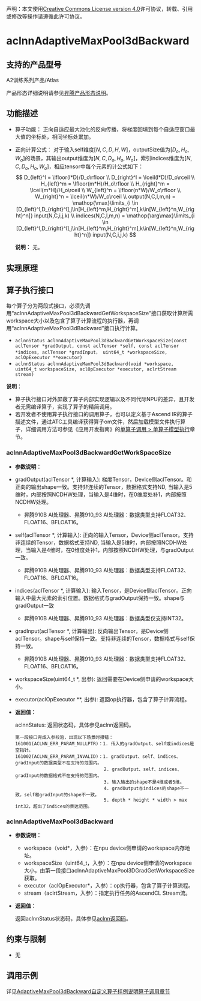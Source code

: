 声明：本文使用[Creative Commons License version 4.0](https://creativecommons.org/licenses/by/4.0/legalcode)许可协议，转载、引用或修改等操作请遵循此许可协议。

# aclnnAdaptiveMaxPool3dBackward

## 支持的产品型号

A2训练系列产品/Atlas

产品形态详细说明请参见[昇腾产品形态说明](https://www.hiascend.com/document/redirect/CannCommunityProductForm)。

## 功能描述

- 算子功能：
  正向自适应最大池化的反向传播，将梯度回填到每个自适应窗口最大值的坐标处，相同坐标处累加。
- 正向计算公式：
  对于输入self维度$[N,C,D,H,W]$，outputSize值为$[D_o,H_o,W_o]$的场景，其输出output维度为$[N,C,D_o,H_o,W_o]$，索引indices维度为$[N,C,D_o,H_o,W_o]$，相应tensor中每个元素的计公式如下：
  $$
  D_{left}^l = \lfloor(l*D)/D_o\rfloor \\
  D_{right}^l = \lceil(l*D)/D_o\rceil \\
  H_{left}^m = \lfloor(m*H)/H_o\rfloor \\
  H_{right}^m = \lceil(m*H)/H_o\rceil  \\
  W_{left}^n = \lfloor(n*W)/W_o\rfloor \\
  W_{right}^n = \lceil(n*W)/W_o\rceil  \\
  output(N,C,l,m,n) = \mathop{\max}\limits_{i \in [D_{left}^l,D_{right}^l],j\in[H_{left}^m,H_{right}^m],k\in[W_{left}^n,W_{right}^n]} input(N,C,i,j,k) \\
  indices(N,C,l,m,n) = \mathop{\arg\max}\limits_{i \in [D_{left}^l,D_{right}^l],j\in[H_{left}^m,H_{right}^m],k\in[W_{left}^n,W_{right}^n]} input(N,C,i,j,k)
  $$
  
  **说明：**
  无。

## 实现原理

## 算子执行接口

每个算子分为两段式接口，必须先调用“aclnnAdaptiveMaxPool3dBackwardGetWorkspaceSize”接口获取计算所需workspace大小以及包含了算子计算流程的执行器，再调用“aclnnAdaptiveMaxPool3dBackward”接口执行计算。

- `aclnnStatus aclnnAdaptiveMaxPool3dBackwardGetWorkspaceSize(const aclTensor *gradOutput, const aclTensor *self, const aclTensor *indices, aclTensor *gradInput， uint64_t *workspaceSize, aclOpExecutor **executor)`
- `aclnnStatus aclnnAdaptiveMaxPool3dBackward(void *workspace, uint64_t workspaceSize, aclOpExecutor *executor, aclrtStream stream)`

**说明**：

- 算子执行接口对外屏蔽了算子内部实现逻辑以及不同代际NPU的差异，且开发者无需编译算子，实现了算子的精简调用。
- 若开发者不使用算子执行接口的调用算子，也可以定义基于Ascend IR的算子描述文件，通过ATC工具编译获得算子om文件，然后加载模型文件执行算子，详细调用方法可参见《应用开发指南》的[单算子调用 > 单算子模型执行](https://hiascend.com/document/redirect/CannCommunityCppOpcall)章节。

### aclnnAdaptiveMaxPool3dBackwardGetWorkSpaceSize

- **参数说明：**
  
 - gradOutput(aclTensor \*, 计算输入): 梯度Tensor，Device侧aclTensor。和正向的输出shape一致。支持非连续的Tensor，数据格式支持ND, 当输入是5维时，内部按照NCDHW处理，当输入是4维时，在0维度处补1，内部按照NCDHW处理。
    
    - 昇腾910B AI处理器、昇腾910_93 AI处理器：数据类型支持FLOAT32、FLOAT16、BFLOAT16。
  - self(aclTensor \*, 计算输入): 正向的输入Tensor，Device侧aclTensor。支持非连续的Tensor，数据格式支持ND, 当输入是5维时，内部按照NCDHW处理，当输入是4维时，在0维度处补1，内部按照NCDHW处理，与gradOutput一致。
    
    - 昇腾910B AI处理器、昇腾910_93 AI处理器：数据类型支持FLOAT32、FLOAT16、BFLOAT16。
  - indices(aclTensor \*, 计算输入): 输入Tensor，是Device侧aclTensor。正向输入中最大元素的索引位置。数据格式与gradOutput保持一致。shape与gradOutput一致
    
    - 昇腾910B AI处理器、昇腾910_93 AI处理器：数据类型仅支持INT32。
  - gradInput(aclTensor \*, 计算输出): 反向输出Tensor，是Device侧aclTensor。shape与self保持一致。支持非连续的Tensor，数据格式与self保持一致。
    
    - 昇腾910B AI处理器、昇腾910_93 AI处理器：数据类型支持FLOAT32、FLOAT16、BFLOAT16。
  - workspaceSize(uint64_t \*, 出参): 返回需要在Device侧申请的workspace大小。
  - executor(aclOpExecutor \*\*, 出参): 返回op执行器，包含了算子计算流程。
- **返回值：**
  
  aclnnStatus: 返回状态码，具体参见aclnn返回码。
  
  ```
  第一段接口完成入参校验，出现以下场景时报错：
  161001(ACLNN_ERR_PARAM_NULLPTR)：1. 传入的gradOutput、self或indices是空指针。
  161002(ACLNN_ERR_PARAM_INVALID)：1. gradOutput、self、indices、gradInput的数据类型不在支持的范围内。
                                   2. gradOutput、self、indices、gradInput的数据格式不在支持的范围内。
                                   3. 输入输出的shape不是4维或者5维。
                                   4. gradOutput与indices的shape不一致，self和gradInput的shape不一致。
                                   5. depth * height * width > max int32，超出了indices的表达范围。
  ```

### aclnnAdaptiveMaxPool3dBackward

- **参数说明：**
  
  - workspace（void*，入参）：在npu device侧申请的workspace内存地址。
  - workspaceSize（uint64_t，入参）：在npu device侧申请的workspace大小，由第一段接口aclnnAdaptiveMaxPool3DGradGetWorkspaceSize获取。
  - executor（aclOpExecutor*，入参）：op执行器，包含了算子计算流程。
  - stream（aclrtStream，入参）：指定执行任务的AscendCL Stream流。
- **返回值：**
  
  返回aclnnStatus状态码，具体参见[aclnn返回码](https://www.hiascend.com/document/detail/zh/CANNCommunityEdition/800alpha003/apiref/aolapi/context/common/aclnn%E8%BF%94%E5%9B%9E%E7%A0%81_fuse.md)。

## 约束与限制

- 无

## 调用示例

详见[AdaptiveMaxPool3dBackward自定义算子样例说明算子调用章节](../README.md#算子调用)
